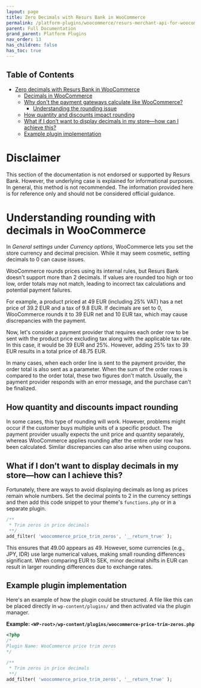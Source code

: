 ```yaml
---
layout: page
title: Zero Decimals with Resurs Bank in WooCommerce
permalink: /platform-plugins/woocommerce/resurs-merchant-api-for-woocommerce/zero-decimals-with-resurs-bank-in-woocommerce
parent: Full Documentation
grand_parent: Platform Plugins
nav_order: 13
has_children: false
has_toc: true
---
```


## Table of Contents

* [Zero decimals with Resurs Bank in WooCommerce](#zero-decimals-with-resurs-bank-in-woocommerce)
    * [Decimals in WooCommerce](#decimals-in-woocommerce)
    * [Why don't the payment gateways calculate like WooCommerce?](#why-dont-the-payment-gateways-calculate-like-woocommerce)
        * [Understanding the rounding issue](#understanding-the-rounding-issue)
    * [How quantity and discounts impact rounding](#how-quantity-and-discounts-impact-rounding)
    * [What if I don’t want to display decimals in my store—how can I achieve this?](#what-if-i-dont-want-to-display-decimals-in-my-store-how-can-i-achieve-this)
    * [Example plugin implementation](#example-plugin-implementation)

# Disclaimer

This section of the documentation is not endorsed or supported by Resurs Bank. However, the underlying case is explained
for informational purposes. In general, this method is not recommended. The information provided here is for reference
only and should not be considered official guidance.

# Understanding rounding with decimals in WooCommerce

In *General settings* under *Currency options*, WooCommerce lets you set the store currency and decimal precision. While
it may seem cosmetic, setting decimals to 0 can cause issues.

WooCommerce rounds prices using its internal rules, but Resurs Bank doesn't support more than 2 decimals. If values are
rounded too high or too low, order totals may not match, leading to incorrect tax calculations and potential payment
failures.

For example, a product priced at 49 EUR (including 25% VAT) has a net price of 39.2 EUR and a tax of 9.8 EUR. If
decimals are set to 0, WooCommerce rounds it to 39 EUR net and 10 EUR tax, which may cause discrepancies with the
payment.

Now, let's consider a payment provider that requires each order row to be sent with the product price excluding tax
along with the applicable tax rate. In this case, it would be 39 EUR and 25%. However, adding 25% tax to 39 EUR results
in a total price of 48.75 EUR.

In many cases, when each order line is sent to the payment provider, the order total is also sent as a parameter. When
the sum of the order rows is compared to the order total, these two figures don't match. Usually, the payment provider
responds with an error message, and the purchase can't be finalized.

## How quantity and discounts impact rounding

In some cases, this type of rounding will work. However, problems might occur if the customer buys multiple units of a
specific product. The payment provider usually expects the unit price and quantity separately, whereas WooCommerce
applies rounding after the entire order row has been calculated. Similar discrepancies can also arise when using
coupons.

## What if I don’t want to display decimals in my store—how can I achieve this?

Fortunately, there are ways to avoid displaying decimals as long as prices remain whole numbers. Set the decimal points
to 2 in the currency settings and then add this code snippet to your theme's `functions.php` or in a separate plugin.

```php
/**
 * Trim zeros in price decimals
 **/
add_filter( 'woocommerce_price_trim_zeros', '__return_true' );
```

This ensures that 49.00 appears as 49. However, some currencies (e.g., JPY, IDR) use large numerical values, making
small rounding differences significant. When comparing EUR to SEK, minor decimal shifts in EUR can result in larger
rounding differences due to exchange rates.

## Example plugin implementation

Here's an example of how the plugin could be structured. A file like this can be placed directly
in `wp-content/plugins/` and then activated via the plugin manager.

**Example: `<WP-root>/wp-content/plugins/woocommerce-price-trim-zeros.php`**

```php
<?php
/*
Plugin Name: WooCommerce price trim zeros
*/

/**
 * Trim zeros in price decimals
 **/
add_filter( 'woocommerce_price_trim_zeros', '__return_true' );
```
